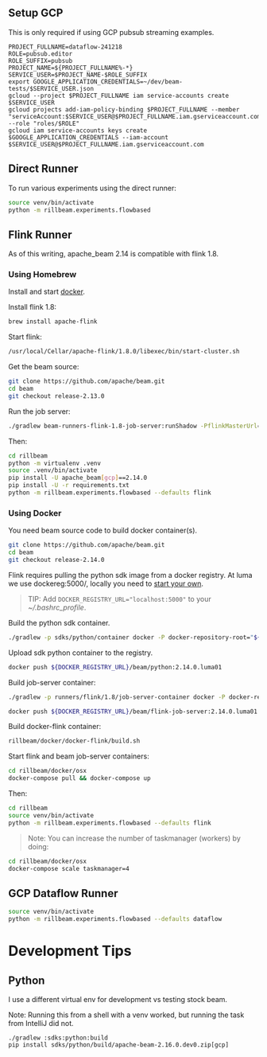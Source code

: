 ## Setup GCP

This is only required if using GCP pubsub streaming examples.

```
PROJECT_FULLNAME=dataflow-241218
ROLE=pubsub.editor
ROLE_SUFFIX=pubsub
PROJECT_NAME=${PROJECT_FULLNAME%-*}
SERVICE_USER=$PROJECT_NAME-$ROLE_SUFFIX
export GOOGLE_APPLICATION_CREDENTIALS=~/dev/beam-tests/$SERVICE_USER.json
gcloud --project $PROJECT_FULLNAME iam service-accounts create $SERVICE_USER
gcloud projects add-iam-policy-binding $PROJECT_FULLNAME --member "serviceAccount:$SERVICE_USER@$PROJECT_FULLNAME.iam.gserviceaccount.com" --role "roles/$ROLE"
gcloud iam service-accounts keys create $GOOGLE_APPLICATION_CREDENTIALS --iam-account $SERVICE_USER@$PROJECT_FULLNAME.iam.gserviceaccount.com
```

## Direct Runner

To run various experiments using the direct runner:
```bash
source venv/bin/activate
python -m rillbeam.experiments.flowbased
```

## Flink Runner

As of this writing, apache_beam 2.14 is compatible with flink 1.8.

### Using Homebrew

Install and start [docker](https://docs.docker.com/v17.12/docker-for-mac/install/).

Install flink 1.8:

```bash
brew install apache-flink
```

Start flink:

```bash
/usr/local/Cellar/apache-flink/1.8.0/libexec/bin/start-cluster.sh
```

Get the beam source:

```bash
git clone https://github.com/apache/beam.git
cd beam
git checkout release-2.13.0
```

Run the job server:

```bash
./gradlew beam-runners-flink-1.8-job-server:runShadow -PflinkMasterUrl=localhost:8081
```

Then:

```bash
cd rillbeam
python -m virtualenv .venv
source .venv/bin/activate
pip install -U apache_beam[gcp]==2.14.0
pip install -U -r requirements.txt
python -m rillbeam.experiments.flowbased --defaults flink
```

### Using Docker

You need beam source code to build docker container(s).

```bash
git clone https://github.com/apache/beam.git
cd beam
git checkout release-2.14.0
```

Flink requires pulling the python sdk image from a docker registry. At luma we use dockereg:5000/, locally you need to [start your own](https://docs.docker.com/registry/deploying/).

> TIP: Add `DOCKER_REGISTRY_URL="localhost:5000"` to your _~/.bashrc_profile_.

Build the python sdk container.

```bash
./gradlew -p sdks/python/container docker -P docker-repository-root="${DOCKER_REGISTRY_URL}/beam" -P docker-tag=2.14.0.luma01
```

Upload sdk python container to the registry.

```bash
docker push ${DOCKER_REGISTRY_URL}/beam/python:2.14.0.luma01
```

Build job-server container:

```bash
./gradlew -p runners/flink/1.8/job-server-container docker -P docker-repository-root="${DOCKER_REGISTRY_URL}/beam" -P docker-tag=2.14.0.luma01
```
```bash
docker push ${DOCKER_REGISTRY_URL}/beam/flink-job-server:2.14.0.luma01
```

Build docker-flink container:

```bash
rillbeam/docker/docker-flink/build.sh
```

Start flink and beam job-server containers:

```bash
cd rillbeam/docker/osx
docker-compose pull && docker-compose up
```

Then:

```bash
cd rillbeam
source venv/bin/activate
python -m rillbeam.experiments.flowbased --defaults flink
```

> Note: You can increase the number of taskmanager (workers) by doing: 
```bash
cd rillbeam/docker/osx
docker-compose scale taskmanager=4
```

## GCP Dataflow Runner

```bash
source venv/bin/activate
python -m rillbeam.experiments.flowbased --defaults dataflow
```

# Development Tips

## Python

I use a different virtual env for development vs testing stock beam.

Note: Running this from a shell with a venv worked, but running the task from IntelliJ did not.

```
./gradlew :sdks:python:build
pip install sdks/python/build/apache-beam-2.16.0.dev0.zip[gcp]
```
